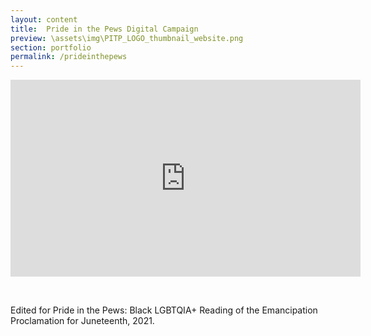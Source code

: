 ```yaml
---
layout: content
title:  Pride in the Pews Digital Campaign
preview: \assets\img\PITP_LOGO_thumbnail_website.png
section: portfolio
permalink: /prideinthepews
---
```


<!-- <div style="padding:56.31% 0 0 0;position:relative;"><iframe src="https://player.vimeo.com/video/326200777" style="position:absolute;top:0;left:0;width:100%;height:100%;" frameborder="0" allow="autoplay; fullscreen" allowfullscreen></iframe></div><script src="https://player.vimeo.com/api/player.js"></script> -->

<!-- <img src="assets\img\CybermimeticsPoster.jpg" alt="Event Poster"> -->

<p align="center"><iframe width="560" height="315" src="https://www.youtube.com/watch?v=mWc4Ru0rDwo" title="YouTube video player" frameborder="0" allow="accelerometer; autoplay; clipboard-write; encrypted-media; gyroscope; picture-in-picture" allowfullscreen></iframe></p>

<br>

Edited for Pride in the Pews: Black LGBTQIA+ Reading of the Emancipation Proclamation for Juneteenth, 2021.




